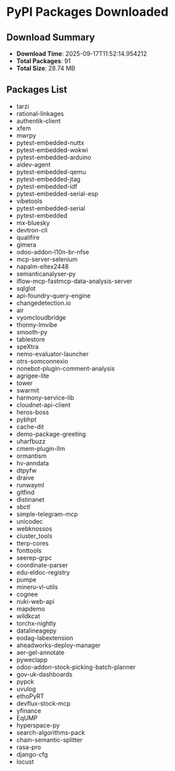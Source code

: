 # PyPI Packages Downloaded

## Download Summary
- **Download Time**: 2025-09-17T11:52:14.954212
- **Total Packages**: 91
- **Total Size**: 28.74 MB

## Packages List
- tarzi
- rational-linkages
- authentik-client
- xfem
- mwrpy
- pytest-embedded-nuttx
- pytest-embedded-wokwi
- pytest-embedded-arduino
- aidev-agent
- pytest-embedded-qemu
- pytest-embedded-jtag
- pytest-embedded-idf
- pytest-embedded-serial-esp
- vibetools
- pytest-embedded-serial
- pytest-embedded
- mx-bluesky
- devtron-cli
- qualifire
- gimera
- odoo-addon-l10n-br-nfse
- mcp-server-selenium
- napalm-eltex2448
- semanticanalyser-py
- iflow-mcp-fastmcp-data-analysis-server
- sqlglot
- api-foundry-query-engine
- changedetection.io
- air
- vyomcloudbridge
- thonny-lmvibe
- smooth-py
- tablestore
- speXtra
- nemo-evaluator-launcher
- otrs-somconnexio
- nonebot-plugin-comment-analysis
- agrigee-lite
- tower
- swarmit
- harmony-service-lib
- cloudnet-api-client
- heros-boss
- pybhpt
- cache-dit
- demo-package-greeting
- uharfbuzz
- cmem-plugin-llm
- ormantism
- hv-anndata
- dtpyfw
- draive
- runwayml
- gitfind
- distinanet
- sbctl
- simple-telegram-mcp
- unicodec
- webknossos
- cluster_tools
- tterp-cores
- fonttools
- seerep-grpc
- coordinate-parser
- edu-eldoc-registry
- pumpe
- mineru-vl-utils
- cognee
- nuki-web-api
- mapdemo
- wildkcat
- torchx-nightly
- datalineagepy
- eodag-labextension
- aheadworks-deploy-manager
- aer-gel-annotate
- pyweclapp
- odoo-addon-stock-picking-batch-planner
- gov-uk-dashboards
- pypck
- uvulog
- ethoPyRT
- devflux-stock-mcp
- yfinance
- EqUMP
- hyperspace-py
- search-algorithms-pack
- chain-semantic-splitter
- rasa-pro
- django-cfg
- locust
